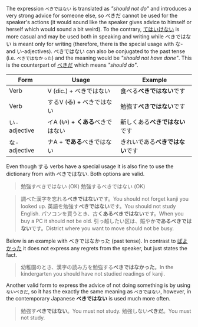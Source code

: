 The expression `べきではない` is translated as *"should not do"* and introduces a very strong advice for someone else, so べきだ cannot be used for the speaker's actions (it would sound like the speaker gives advice to himself or herself which would sound a bit weird). To the contrary, [てはいけない](1) is more casual and may be used both in speaking and writing while べきではない is meant only for writing (therefore, there is the special usage with な- and い-adjectives).
べきではない can also be conjugated to the past tense (i.e. `べきではなかった`) and the meaning would be *"should not have done"*.
This is the counterpart of [べきだ](257) which means *"should do"*.

|Form|Usage|Example|
|-|-|-|
|Verb|V (dic.) + べきではない|食べる**べきではない**です|
|Verb|するV (~~る~~) + べきではない|勉強す**べきではない**です|
|い-adjective|イA (~~い~~) + **くある**べきではない|新しくある**べきではない**です|
|な-adjective|ナA + **である**べきではない|きれいである**べきではない**です|

Even though する verbs have a special usage it is also fine to use the dictionary from with べきではない. Both options are valid.
>勉強すべきではない (OK)
>勉強するべきではない (OK)

>調べた漢字を忘れる**べきではない**です。You should not forget kanji you looked up.
>英語を勉強す**べきではない**です。You should not study English.
>パソコンを買うとき、古**くあるべきではない**です。When you buy a PC it should not be old.
>引っ越したい区は、賑やか**であるべきではない**です。District where you want to move should not be busy.

Below is an example with べきではなかった (past tense). In contrast to [ばよかった](155) it does not express any regrets from the speaker, but just states the fact.
>幼稚園のとき、漢字の読み方を勉強する**べきではなかった**。In the kindergarten you should have not studied readings of kanji.

Another valid form to express the advice of not doing something is by using `ないべきだ`, so it has the exactly the same meaning as `べきではない`, however, in the contemporary Japanese **べきではない** is used much more often.
>勉強す**べきではない**。You must not study.
>勉強しない**べきだ**。You must not study.